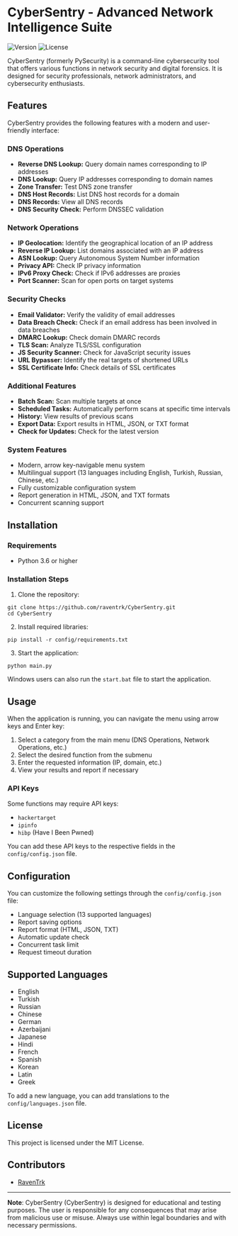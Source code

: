 # CyberSentry - Advanced Network Intelligence Suite

![Version](https://img.shields.io/badge/version-1.0.0-blue)
![License](https://img.shields.io/badge/license-MIT-green)

CyberSentry (formerly PySecurity) is a command-line cybersecurity tool that offers various functions in network security and digital forensics. It is designed for security professionals, network administrators, and cybersecurity enthusiasts.

## Features

CyberSentry provides the following features with a modern and user-friendly interface:

### DNS Operations
- **Reverse DNS Lookup:** Query domain names corresponding to IP addresses
- **DNS Lookup:** Query IP addresses corresponding to domain names
- **Zone Transfer:** Test DNS zone transfer
- **DNS Host Records:** List DNS host records for a domain
- **DNS Records:** View all DNS records
- **DNS Security Check:** Perform DNSSEC validation

### Network Operations
- **IP Geolocation:** Identify the geographical location of an IP address
- **Reverse IP Lookup:** List domains associated with an IP address
- **ASN Lookup:** Query Autonomous System Number information
- **Privacy API:** Check IP privacy information
- **IPv6 Proxy Check:** Check if IPv6 addresses are proxies
- **Port Scanner:** Scan for open ports on target systems

### Security Checks
- **Email Validator:** Verify the validity of email addresses
- **Data Breach Check:** Check if an email address has been involved in data breaches
- **DMARC Lookup:** Check domain DMARC records
- **TLS Scan:** Analyze TLS/SSL configuration
- **JS Security Scanner:** Check for JavaScript security issues
- **URL Bypasser:** Identify the real targets of shortened URLs
- **SSL Certificate Info:** Check details of SSL certificates

### Additional Features
- **Batch Scan:** Scan multiple targets at once
- **Scheduled Tasks:** Automatically perform scans at specific time intervals
- **History:** View results of previous scans
- **Export Data:** Export results in HTML, JSON, or TXT format
- **Check for Updates:** Check for the latest version

### System Features
- Modern, arrow key-navigable menu system
- Multilingual support (13 languages including English, Turkish, Russian, Chinese, etc.)
- Fully customizable configuration system
- Report generation in HTML, JSON, and TXT formats
- Concurrent scanning support

## Installation

### Requirements
- Python 3.6 or higher

### Installation Steps

1. Clone the repository:
```
git clone https://github.com/raventrk/CyberSentry.git
cd CyberSentry
```

2. Install required libraries:
```
pip install -r config/requirements.txt
```

3. Start the application:
```
python main.py
```

Windows users can also run the `start.bat` file to start the application.

## Usage

When the application is running, you can navigate the menu using arrow keys and Enter key:

1. Select a category from the main menu (DNS Operations, Network Operations, etc.)
2. Select the desired function from the submenu
3. Enter the requested information (IP, domain, etc.)
4. View your results and report if necessary

### API Keys

Some functions may require API keys:
- `hackertarget`
- `ipinfo`
- `hibp` (Have I Been Pwned)

You can add these API keys to the respective fields in the `config/config.json` file.

## Configuration

You can customize the following settings through the `config/config.json` file:

- Language selection (13 supported languages)
- Report saving options
- Report format (HTML, JSON, TXT)
- Automatic update check
- Concurrent task limit
- Request timeout duration

## Supported Languages

- English
- Turkish
- Russian
- Chinese
- German
- Azerbaijani
- Japanese
- Hindi
- French
- Spanish
- Korean
- Latin
- Greek

To add a new language, you can add translations to the `config/languages.json` file.

## License

This project is licensed under the MIT License.

## Contributors

- [RavenTrk](https://github.com/raventrk)


---

**Note**: CyberSentry (CyberSentry) is designed for educational and testing purposes. The user is responsible for any consequences that may arise from malicious use or misuse. Always use within legal boundaries and with necessary permissions. 